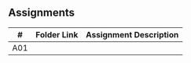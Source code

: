 

## Assignments

|  #  | Folder Link | Assignment Description |
| :-: | ----------- | ---------------------- |
|  A01  |  |  |

